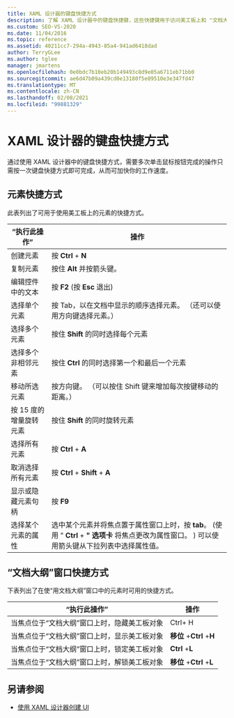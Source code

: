 ```yaml
---
title: XAML 设计器的键盘快捷方式
description: 了解 XAML 设计器中的键盘快捷键，这些快捷键用于访问美工板上和 "文档大纲" 窗口中的元素所使用的命令。
ms.custom: SEO-VS-2020
ms.date: 11/04/2016
ms.topic: reference
ms.assetid: 40211cc7-294a-4943-85a4-941ad6418dad
author: TerryGLee
ms.author: tglee
manager: jmartens
ms.openlocfilehash: 0e0bdc7b10eb20b149493c8d9e05a6711eb71bb0
ms.sourcegitcommit: ae6d47b09a439cd0e13180f5e89510e3e347fd47
ms.translationtype: MT
ms.contentlocale: zh-CN
ms.lasthandoff: 02/08/2021
ms.locfileid: "99881329"
---
```

# <a name="keyboard-shortcuts-for-xaml-designer"></a>XAML 设计器的键盘快捷方式

通过使用 XAML 设计器中的键盘快捷方式，需要多次单击鼠标按钮完成的操作只需按一次键盘快捷方式即可完成，从而可加快你的工作速度。

## <a name="element-shortcuts"></a>元素快捷方式

此表列出了可用于使用美工板上的元素的快捷方式。

|“执行此操作”|**操作**|
| - |-----------------|
|创建元素|按 **Ctrl** + **N**|
|复制元素|按住 **Alt** 并按箭头键。|
|编辑控件中的文本|按 **F2** (按 **Esc** 退出) |
|选择单个元素|按 Tab，以在文档中显示的顺序选择元素。 （还可以使用方向键选择元素。）|
|选择多个元素|按住 **Shift** 的同时选择每个元素|
|选择多个非相邻元素|按住 **Ctrl** 的同时选择第一个和最后一个元素|
|移动所选元素|按方向键。 （可以按住 Shift 键来增加每次按键移动的距离。）|
|按 15 度的增量旋转元素|按住 **Shift** 的同时旋转元素|
|选择所有元素|按 **Ctrl** + **A**|
|取消选择所有元素|按 **Ctrl** + **Shift** + **A**|
|显示或隐藏元素句柄|按 **F9**|
|选择某个元素的属性|选中某个元素并将焦点置于属性窗口上时，按 **tab**。 (使用 " **Ctrl** + **" 选项卡** 将焦点更改为属性窗口。 ) 可以使用箭头键从下拉列表中选择属性值。|

## <a name="document-outline-window-shortcuts"></a>“文档大纲”窗口快捷方式

下表列出了在使“用文档大纲”窗口中的元素时可用的快捷方式。

|“执行此操作”|**操作**|
| - |-----------------|
|当焦点位于“文档大纲”窗口上时，隐藏美工板对象| Ctrl+  H|
|当焦点位于“文档大纲”窗口上时，显示美工板对象|**移位** +**Ctrl** +**H**|
|当焦点位于“文档大纲”窗口上时，锁定美工板对象|**Ctrl** +**L**|
|当焦点位于“文档大纲”窗口上时，解锁美工板对象|**移位** +**Ctrl** +**L**|

## <a name="see-also"></a>另请参阅

- [使用 XAML 设计器创建 UI](../xaml-tools/creating-a-ui-by-using-xaml-designer-in-visual-studio.md)
